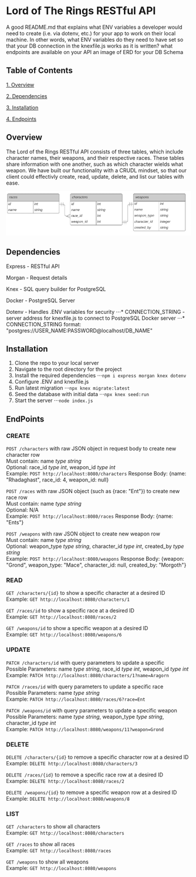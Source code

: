 # Lord of The Rings RESTful API

A good README.md that explains
what ENV variables a developer would need to create (i.e. via dotenv, etc.) for your app to work on their local machine.
In other words, what ENV variables do they need to have set so that your DB connection in the knexfile.js works as it is written?
what endpoints are available on your API
an image of ERD for your DB Schema

## Table of Contents

[1. Overview](#overview)

[2. Dependencies](#dependencies)

[3. Installation](#installation)

[4. Endpoints](#endpoints)


## Overview

The Lord of the Rings RESTful API consists of three tables, which include character names, their weapons, and their respective races. These tables share information with one another, such as which character wields what weapon. We have built our functionality with a CRUDL mindset, so that our client could effectivly create, read, update, delete, and list our tables with ease.   

![ERD Image](./erd_image.png)

## Dependencies 

Express - RESTful API

Morgan  - Request details

Knex    - SQL query builder for PostgreSQL

Docker  - PostgreSQL Server

Dotenv - Handles .ENV variables for security 
⋅⋅⋅* CONNECTION_STRING - server address for knexfile.js to connect to PostgreSQL Docker server
⋅⋅⋅* CONNECTION_STRING format: "postgres://USER_NAME:PASSWORD@localhost/DB_NAME" 

## Installation

1. Clone the repo to your local server 
2. Navigate to the root directory for the project
3. Install the required dependencies 
⋅⋅⋅`npm i express morgan knex dotenv`
4. Configure .ENV and knexfile.js
5. Run latest migration 
⋅⋅⋅`npx knex migrate:latest`
6. Seed the database with initial data
⋅⋅⋅`npx knex seed:run`
7. Start the server 
⋅⋅⋅`node index.js`


## EndPoints

### CREATE

`POST /characters` with raw JSON object in request body to create new character row <br>
Must contain: name *type string* <br>
Optional: race_id *type int*, weapon_id *type int* <br>
Example: `POST http://localhost:8080/characters` Response Body: {name: "Rhadaghast", race_id: 4, weapon_id: null} <br>

`POST /races` with raw JSON object (such as {race: "Ent"}) to create new race row <br>
Must contain: name *type string* <br>
Optional: N/A <br>
Example: `POST http://localhost:8080/races` Response Body: {name: "Ents"} <br>

`POST /weapons` with raw JSON object to create new weapon row <br>
Must contain: name *type string* <br>
Optional: weapon_type *type string*, character_id *type int*, created_by *type string* <br>
Example: `POST http://localhost:8080/weapons` Response Body: {weapon: "Grond", weapon_type: "Mace", character_id: null, created_by: "Morgoth"} <br>


### READ

`GET /characters/{id}` to show a specific character at a desired ID <br>
Example: `GET http://localhost:8080/characters/1` <br>

`GET /races/id` to show a specific race at a desired ID <br>
Example: `GET http://localhost:8080/races/2` <br>

`GET /weapons/id` to show a specific weapon at a desired ID <br>
Example: `GET http://localhost:8080/weapons/6` <br>


### UPDATE

`PATCH /characters/id` with query parameters to update a specific  <br>
Possible Parameters: name *type string*, race_id *type int*, weapon_id *type int* <br>
Example: `PATCH http://localhost:8080/characters/1?name=Aragorn` <br>

`PATCH /races/id` with query parameters to update a specific race <br>
Possible Parameters: name *type string* <br>
Example: `PATCH http://localhost:8080/races/6?race=Ent` <br>

`PATCH /weapons/id` with query parameters to update a specific weapon <br>
Possible Parameters: name *type string*, weapon_type *type string*, character_id *type int* <br>
Example: `PATCH http://localhost:8080/weapons/11?weapon=Grond` <br>


### DELETE

`DELETE /characters/{id}` to remove a specific character row at a desired ID <br>
Example: `DELETE http://localhost:8080/characters/3` <br>

`DELETE /races/{id}` to remove a specific race row at a desired ID <br>
Example: `DELETE http://localhost:8080/races/2` <br>

`DELETE /weapons/{id}` to remove a specific weapon row at a desired ID <br>
Example: `DELETE http://localhost:8080/weapons/8` <br>


### LIST

`GET /characters` to show all characters <br>
Example: `GET http://localhost:8080/characters` <br>

`GET /races` to show all races <br>
Example: `GET http://localhost:8080/races` <br>

`GET /weapons` to show all weapons <br>
Example: `GET http://localhost:8080/weapons` <br>




